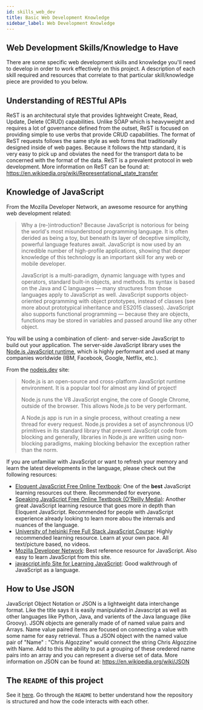 ```yaml
---
id: skills_web_dev
title: Basic Web Development Knowledge
sidebar_label: Web Development Knowledge
---
```


## Web Development Skills/Knowledge to Have

There are some specific web development skills and knowledge you'll need to develop in order to work effectively on this project. A description of each skill required and resources that correlate to that particular skill/knowledge piece are provided to you below.

## Understanding of RESTful APIs

ReST is an architectural style that provides lightweight Create, Read, Update, Delete (CRUD) capabilities. Unlike SOAP which is heavyweight and requires a lot of governance defined from the outset, ReST is focused on providing simple to use verbs that provide CRUD capabilities. The format of ReST requests follows the same style as web forms that traditionally designed inside of web pages. Because it follows the http standard, it is very easy to pick up and obviates the need for the transport data to be concerned with the format of the data. ReST is a prevalent protocol in web development. More information on ReST can be found at: https://en.wikipedia.org/wiki/Representational_state_transfer

## Knowledge of JavaScript

From the Mozilla Developer Network, an awesome resource for anything web development related:

> Why a (re-)introduction? Because JavaScript is notorious for being the world's most misunderstood programming language. It is often derided as being a toy, but beneath its layer of deceptive simplicity, powerful language features await. JavaScript is now used by an incredible number of high-profile applications, showing that deeper knowledge of this technology is an important skill for any web or mobile developer.
>
> JavaScript is a multi-paradigm, dynamic language with types and operators, standard built-in objects, and methods. Its syntax is based on the Java and C languages — many structures from those languages apply to JavaScript as well. JavaScript supports object-oriented programming with object prototypes, instead of classes (see more about prototypical inheritance and ES2015 classes). JavaScript also supports functional programming — because they are objects, functions may be stored in variables and passed around like any other object.

You will be using a combination of client- and server-side JavaScript to build out your application. The server-side JavaScript library uses the [Node.js JavaScript runtime](https://nodejs.org/en/about/), which is highly performant and used at many companies worldwide (IBM, Facebook, Google, Netflix, etc.).

From the [nodejs.dev](https://nodejs.dev/) site:

> Node.js is an open-source and cross-platform JavaScript runtime environment. It is a popular tool for almost any kind of project!
>
> Node.js runs the V8 JavaScript engine, the core of Google Chrome, outside of the browser. This allows Node.js to be very performant.
>
> A Node.js app is run in a single process, without creating a new thread for every request. Node.js provides a set of asynchronous I/O primitives in its standard library that prevent JavaScript code from blocking and generally, libraries in Node.js are written using non-blocking paradigms, making blocking behavior the exception rather than the norm.

If you are unfamiliar with JavaScript or want to refresh your memory and learn the latest developments in the language, please check out the following resources:

* [Eloquent JavaScript Free Online Textbook](https://eloquentjavascript.net/): One of the **best** JavaScript learning resources out there. Recommended for everyone.
* [Speaking JavaScript Free Online Textbook (O'Reilly Media)](http://speakingjs.com/es5/): Another great JavaScript learning resource that goes more in depth than Eloquent JavaScript. Recommended for people with JavaScript experience already looking to learn more abou the internals and nuances of the language.
* [University of helsinki Free Full Stack JavaScript Course](https://fullstackopen.com/en/about/): Highly recommended learning resource. Learn at your own pace. All text/picture based, no videos.
* [Mozilla Developer Network](https://developer.mozilla.org/en-US/docs/Learn/JavaScript): Best reference resource for JavaScript. Also easy to learn JavaScript from this site.
* [javascript.info Site for Learning JavaScript](https://javascript.info/): Good walkthrough of JavaScript as a language.

## How to Use JSON
JavaScript Object Notation or JSON is a lightweight data interchange format. Like the title says it is easily manipulated in Javascript as well as other languages like Python, Java, and varients of the Java language (like Groovy). JSON objects are generally made of of named value pairs and Arrays. Name value paired items are focused on connecting a value with some name for easy retrieval. Thus a JSON object with the named value pair of "Name" : "Chris Algozzine" would connect the string Chris Algozzine with Name. Add to this the ability to put a grouping of these oredered name pairs into an array and you can represent a diverse set of data. More information on JSON can be found at: https://en.wikipedia.org/wiki/JSON

## The `README` of this project
See it [here](https://github.com/dtt-projects/retail-app). Go through the `README` to better understand how the repository is structured and how the code interacts with each other.